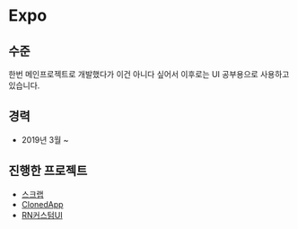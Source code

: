 # Expo

## 수준
한번 메인프로젝트로 개발했다가 이건 아니다 싶어서 이후로는 UI 공부용으로 사용하고 있습니다.
## 경력
- 2019년 3월 ~
## 진행한 프로젝트
- [스크랩](../2019/스크랩.md)
- [ClonedApp](../2020/ClonedApp.md)
- [RN커스텀UI](../2020/RN커스텀UI.md)